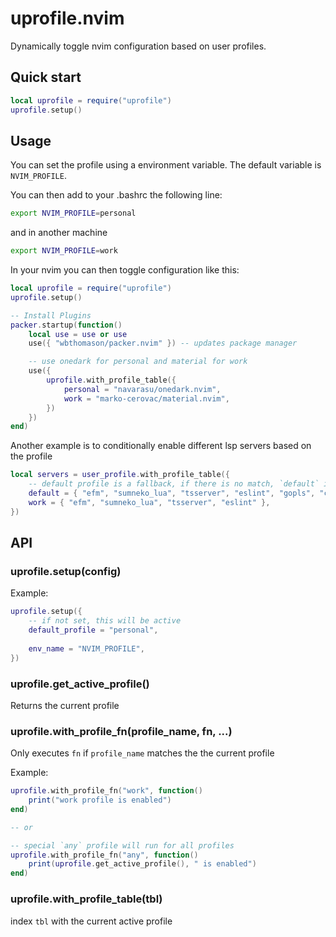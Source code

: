 # uprofile.nvim

Dynamically toggle nvim configuration based on user profiles.

## Quick start

```lua
local uprofile = require("uprofile")
uprofile.setup()
```

## Usage

You can set the profile using a environment variable. The default variable is `NVIM_PROFILE`.

You can then add to your .bashrc the following line:

```bash
export NVIM_PROFILE=personal
```

and in another machine

```bash
export NVIM_PROFILE=work
```

In your nvim you can then toggle configuration like this:

```lua
local uprofile = require("uprofile")
uprofile.setup()

-- Install Plugins
packer.startup(function()
	local use = use or use
	use({ "wbthomason/packer.nvim" }) -- updates package manager

    -- use onedark for personal and material for work
    use({ 
        uprofile.with_profile_table({
            personal = "navarasu/onedark.nvim",
            work = "marko-cerovac/material.nvim",
        })
    })
end)
```

Another example is to conditionally enable different lsp servers based on the profile

```lua
local servers = user_profile.with_profile_table({
    -- default profile is a fallback, if there is no match, `default` is returned
	default = { "efm", "sumneko_lua", "tsserver", "eslint", "gopls", "clangd", "rust_analyzer", "pyright" },
	work = { "efm", "sumneko_lua", "tsserver", "eslint" },
})
```

## API

### uprofile.setup(config)

Example:

```lua
uprofile.setup({
    -- if not set, this will be active
    default_profile = "personal",
    
    env_name = "NVIM_PROFILE",
})
```

### uprofile.get_active_profile()

Returns the current profile

### uprofile.with_profile_fn(profile_name, fn, ...)

Only executes `fn` if `profile_name` matches the the current profile

Example:

```lua
uprofile.with_profile_fn("work", function()
    print("work profile is enabled")
end)

-- or

-- special `any` profile will run for all profiles
uprofile.with_profile_fn("any", function()
    print(uprofile.get_active_profile(), " is enabled")
end)
```

### uprofile.with_profile_table(tbl)

index `tbl` with the current active profile

